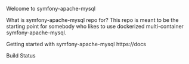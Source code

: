 Welcome to symfony-apache-mysql

What is symfony-apache-mysql repo for?
This repo is meant to be the starting point for somebody who likes to use dockerized multi-container symfony-apache-mysql.

Getting started with symfony-apache-mysql
https://docs

Build Status
